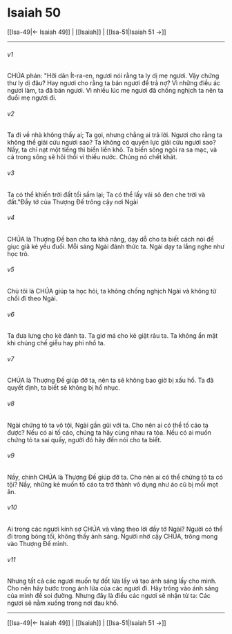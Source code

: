 # Isaiah 50

[[Isa-49|← Isaiah 49]] | [[Isaiah]] | [[Isa-51|Isaiah 51 →]]
***



###### v1 
CHÚA phán: "Hỡi dân Ít-ra-en, ngươi nói rằng ta ly dị mẹ ngươi. Vậy chứng thư ly dị đâu? Hay ngươi cho rằng ta bán ngươi để trả nợ? Vì những điều ác ngươi làm, ta đã bán ngươi. Vì nhiều lúc mẹ ngươi đã chống nghịch ta nên ta đuổi mẹ ngươi đi. 

###### v2 
Ta đi về nhà không thấy ai; Ta gọi, nhưng chẳng ai trả lời. Ngươi cho rằng ta không thể giải cứu ngươi sao? Ta không có quyền lực giải cứu ngươi sao? Nầy, ta chỉ nạt một tiếng thì biển liền khô. Ta biến sông ngòi ra sa mạc, và cá trong sông sẽ hôi thối vì thiếu nước. Chúng nó chết khát. 

###### v3 
Ta có thể khiến trời đất tối sầm lại; Ta có thể lấy vải sô đen che trời và đất."Đầy tớ của Thượng Đế trông cậy nơi Ngài 

###### v4 
CHÚA là Thượng Đế ban cho ta khả năng, dạy dỗ cho ta biết cách nói để giục giã kẻ yếu đuối. Mỗi sáng Ngài đánh thức ta. Ngài dạy ta lắng nghe như học trò. 

###### v5 
Chủ tôi là CHÚA giúp ta học hỏi, ta không chống nghịch Ngài và không từ chối đi theo Ngài. 

###### v6 
Ta đưa lưng cho kẻ đánh ta. Ta giơ má cho kẻ giật râu ta. Ta không ẩn mặt khi chúng chế giễu hay phỉ nhổ ta. 

###### v7 
CHÚA là Thượng Đế giúp đỡ ta, nên ta sẽ không bao giờ bị xấu hổ. Ta đã quyết định, ta biết sẽ không bị hổ nhục. 

###### v8 
Ngài chứng tỏ ta vô tội, Ngài gần gũi với ta. Cho nên ai có thể tố cáo ta được? Nếu có ai tố cáo, chúng ta hãy cùng nhau ra tòa. Nếu có ai muốn chứng tỏ ta sai quấy, người đó hãy đến nói cho ta biết. 

###### v9 
Nầy, chính CHÚA là Thượng Đế giúp đỡ ta. Cho nên ai có thể chứng tỏ ta có tội? Nầy, những kẻ muốn tố cáo ta trở thành vô dụng như áo cũ bị mối mọt ăn. 

###### v10 
Ai trong các ngươi kính sợ CHÚA và vâng theo lời đầy tớ Ngài? Người có thể đi trong bóng tối, không thấy ánh sáng. Người nhờ cậy CHÚA, trông mong vào Thượng Đế mình. 

###### v11 
Nhưng tất cả các ngươi muốn tự đốt lửa lấy và tạo ánh sáng lấy cho mình. Cho nên hãy bước trong ánh lửa của các ngươi đi. Hãy trông vào ánh sáng của mình để soi đường. Nhưng đây là điều các ngươi sẽ nhận từ ta: Các ngươi sẽ nằm xuống trong nơi đau khổ.

***
[[Isa-49|← Isaiah 49]] | [[Isaiah]] | [[Isa-51|Isaiah 51 →]]
